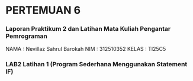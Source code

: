 # PERTEMUAN 6
### Laporan Praktikum 2 dan Latihan Mata Kuliah Pengantar Pemrograman
NAMA   : Nevillaz Sahrul Barokah
NIM    : 312510352
KELAS  : TI25C5
### LAB2 Latihan 1 (Program Sederhana Menggunakan Statement IF)
